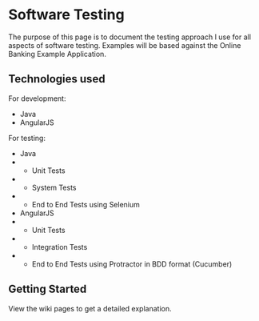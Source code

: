 # Software Testing

The purpose of this page is to document the testing approach I use for all aspects of software testing. Examples will be based against the Online Banking Example Application.

## Technologies used

For development:
* Java
* AngularJS

For testing:
* Java
* * Unit Tests
* * System Tests
* * End to End Tests using Selenium
* AngularJS
* * Unit Tests
* * Integration Tests
* * End to End Tests using Protractor in BDD format (Cucumber)

## Getting Started

View the wiki pages to get a detailed explanation.